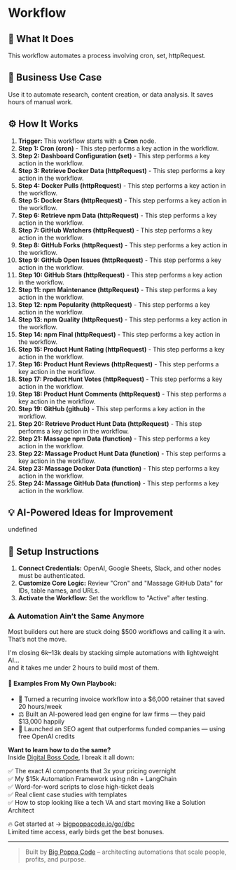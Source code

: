 # Workflow

## 🚀 What It Does
This workflow automates a process involving cron, set, httpRequest.

## 💼 Business Use Case
Use it to automate research, content creation, or data analysis. It saves hours of manual work.

## ⚙️ How It Works
1.  **Trigger:** This workflow starts with a **Cron** node.
2. **Step 1: Cron (cron)** - This step performs a key action in the workflow.
3. **Step 2: Dashboard Configuration (set)** - This step performs a key action in the workflow.
4. **Step 3: Retrieve Docker Data (httpRequest)** - This step performs a key action in the workflow.
5. **Step 4: Docker Pulls (httpRequest)** - This step performs a key action in the workflow.
6. **Step 5: Docker Stars (httpRequest)** - This step performs a key action in the workflow.
7. **Step 6: Retrieve npm Data (httpRequest)** - This step performs a key action in the workflow.
8. **Step 7: GitHub Watchers (httpRequest)** - This step performs a key action in the workflow.
9. **Step 8: GitHub Forks (httpRequest)** - This step performs a key action in the workflow.
10. **Step 9: GitHub Open Issues  (httpRequest)** - This step performs a key action in the workflow.
11. **Step 10: GitHub Stars (httpRequest)** - This step performs a key action in the workflow.
12. **Step 11: npm Maintenance (httpRequest)** - This step performs a key action in the workflow.
13. **Step 12: npm Popularity (httpRequest)** - This step performs a key action in the workflow.
14. **Step 13: npm Quality (httpRequest)** - This step performs a key action in the workflow.
15. **Step 14: npm Final (httpRequest)** - This step performs a key action in the workflow.
16. **Step 15: Product Hunt Rating (httpRequest)** - This step performs a key action in the workflow.
17. **Step 16: Product Hunt Reviews (httpRequest)** - This step performs a key action in the workflow.
18. **Step 17: Product Hunt Votes (httpRequest)** - This step performs a key action in the workflow.
19. **Step 18: Product Hunt Comments (httpRequest)** - This step performs a key action in the workflow.
20. **Step 19: GitHub (github)** - This step performs a key action in the workflow.
21. **Step 20: Retrieve Product Hunt Data (httpRequest)** - This step performs a key action in the workflow.
22. **Step 21: Massage npm Data (function)** - This step performs a key action in the workflow.
23. **Step 22: Massage Product Hunt Data (function)** - This step performs a key action in the workflow.
24. **Step 23: Massage Docker Data (function)** - This step performs a key action in the workflow.
25. **Step 24: Massage GitHub Data (function)** - This step performs a key action in the workflow.

## 💡 AI-Powered Ideas for Improvement
undefined

## 🔧 Setup Instructions
1. **Connect Credentials:** OpenAI, Google Sheets, Slack, and other nodes must be authenticated.
2. **Customize Core Logic:** Review "Cron" and "Massage GitHub Data" for IDs, table names, and URLs.
3. **Activate the Workflow:** Set the workflow to "Active" after testing.

### ⚠️ Automation Ain’t the Same Anymore

Most builders out here are stuck doing $500 workflows and calling it a win.  
That’s not the move.  

I'm closing $6k–$13k deals by stacking simple automations with lightweight AI...  
and it takes me under 2 hours to build most of them.

#### 🧠 Examples From My Own Playbook:
- 🔁 Turned a recurring invoice workflow into a $6,000 retainer that saved 20 hours/week  
- ⚖️ Built an AI-powered lead gen engine for law firms — they paid $13,000 happily  
- 🚀 Launched an SEO agent that outperforms funded companies — using free OpenAI credits  

**Want to learn how to do the same?**  
Inside [Digital Boss Code](https://bigpoppacode.io/go/dbc), I break it all down:

✅ The exact AI components that 3x your pricing overnight  
✅ My $15k Automation Framework using n8n + LangChain  
✅ Word-for-word scripts to close high-ticket deals  
✅ Real client case studies with templates  
✅ How to stop looking like a tech VA and start moving like a Solution Architect  

🔥 Get started at → [bigpoppacode.io/go/dbc](https://bigpoppacode.io/go/dbc)  
Limited time access, early birds get the best bonuses.

---
> Built by [Big Poppa Code](https://bigpoppacode.io) – architecting automations that scale people, profits, and purpose.
